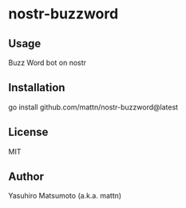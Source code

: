 # nostr-buzzword

## Usage

Buzz Word bot on nostr

## Installation

go install github.com/mattn/nostr-buzzword@latest

## License

MIT

## Author

Yasuhiro Matsumoto (a.k.a. mattn)
